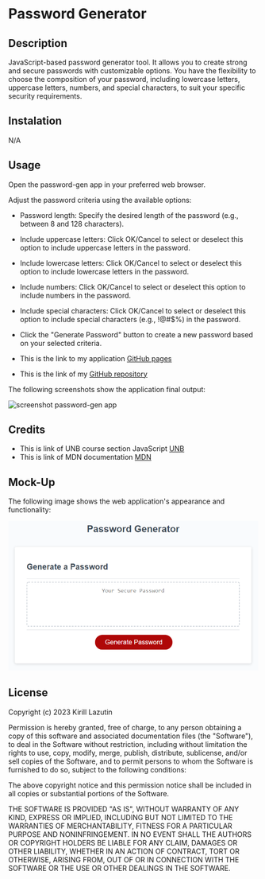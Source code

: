 # Password Generator

## Description

JavaScript-based password generator tool. It allows you to create strong and secure passwords with customizable options. You have the flexibility to choose the composition of your password, including lowercase letters, uppercase letters, numbers, and special characters, to suit your specific security requirements.

## Instalation

N/A

## Usage

Open the password-gen app in your preferred web browser.

Adjust the password criteria using the available options:

- Password length: Specify the desired length of the password (e.g., between 8 and 128 characters).
- Include uppercase letters: Click OK/Cancel to select or deselect this option to include uppercase letters in the password.
- Include lowercase letters: Click OK/Cancel to select or deselect this option to include lowercase letters in the password.
- Include numbers: Click OK/Cancel to select or deselect this option to include numbers in the password.
- Include special characters: Click OK/Cancel to select or deselect this option to include special characters (e.g., !@#$%) in the password.
- Click the "Generate Password" button to create a new password based on your selected criteria.

- This is the link to my application [GitHub pages](https://github.com/Kirill777-web/web-dev-journey)
- This is the link of my [GitHub repository](https://github.com/Kirill777-web/password-gen)

The following screenshots show the application final output:

![screenshot password-gen app ](/assests/images/full%20screen.png 'screenshot')

## Credits

- This is link of UNB course section JavaScript [UNB](https://courses.bootcampspot.com/courses/3974)
- This is link of MDN documentation [MDN](https://developer.mozilla.org/en-US/docs/Web/JavaScript/Guide/Functions)

## Mock-Up

The following image shows the web application's appearance and functionality:

![password-gen app](/Assets/03-javascript-homework-demo.png)

## License

Copyright (c) 2023 Kirill Lazutin

Permission is hereby granted, free of charge, to any person obtaining a copy
of this software and associated documentation files (the "Software"), to deal
in the Software without restriction, including without limitation the rights
to use, copy, modify, merge, publish, distribute, sublicense, and/or sell
copies of the Software, and to permit persons to whom the Software is
furnished to do so, subject to the following conditions:

The above copyright notice and this permission notice shall be included in all
copies or substantial portions of the Software.

THE SOFTWARE IS PROVIDED "AS IS", WITHOUT WARRANTY OF ANY KIND, EXPRESS OR
IMPLIED, INCLUDING BUT NOT LIMITED TO THE WARRANTIES OF MERCHANTABILITY,
FITNESS FOR A PARTICULAR PURPOSE AND NONINFRINGEMENT. IN NO EVENT SHALL THE
AUTHORS OR COPYRIGHT HOLDERS BE LIABLE FOR ANY CLAIM, DAMAGES OR OTHER
LIABILITY, WHETHER IN AN ACTION OF CONTRACT, TORT OR OTHERWISE, ARISING FROM,
OUT OF OR IN CONNECTION WITH THE SOFTWARE OR THE USE OR OTHER DEALINGS IN THE
SOFTWARE.
